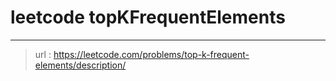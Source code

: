 # leetcode topKFrequentElements
---
> url : https://leetcode.com/problems/top-k-frequent-elements/description/
